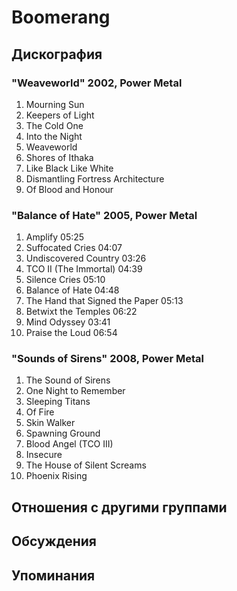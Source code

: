 # Boomerang



## Дискография

### "Weaveworld" 2002, Power Metal

1.	 Mourning Sun
2.	 Keepers of Light
3.	 The Cold One	
4.	 Into the Night	
5.	 Weaveworld
6.	 Shores of Ithaka
7.	 Like Black Like White
8.	 Dismantling Fortress Architecture
9.	 Of Blood and Honour

### "Balance of Hate" 2005, Power Metal

1.	 Amplify	05:25	 
2.	 Suffocated Cries	04:07	 
3.	 Undiscovered Country	03:26	 
4.	 TCO II (The Immortal)	04:39	 
5.	 Silence Cries	05:10	 
6.	 Balance of Hate	04:48	 
7.	 The Hand that Signed the Paper	05:13	 
8.	 Betwixt the Temples	06:22	 
9.	 Mind Odyssey	03:41	 
10.	 Praise the Loud	06:54

### "Sounds of Sirens" 2008, Power Metal

1.	 The Sound of Sirens
2.	 One Night to Remember
3.	 Sleeping Titans
4.	 Of Fire
5.	 Skin Walker
6.	 Spawning Ground
7.	 Blood Angel (TCO III)
8.	 Insecure
9.	 The House of Silent Screams
10.	 Phoenix Rising


## Отношения с другими группами


## Обсуждения


## Упоминания

